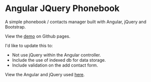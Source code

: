 Angular JQuery Phonebook
========================

A simple phonebook / contacts manager built with Angular, jQuery and Bootstrap.

View the [demo](https://craigvantonder.github.io/angular-jquery-phonebook/ "See the demo on github pages") on Github pages.

I'd like to update this to:

- Not use jQuery within the Angular controller.
- Include the use of indexed db for data storage.
- Include validation on the add contact form.

View the Angular and jQuery used [here](https://craigvantonder.github.io/angular-jquery-phonebook/assets/js/main.js "See the Angular and jQuery used for this").